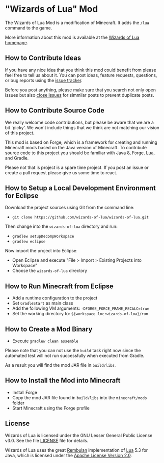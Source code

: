 # "Wizards of Lua" Mod

The Wizards of Lua Mod is a modification of Minecraft. It adds the `/lua` command to the game.

More information about this mod is available at the [Wizards of Lua homepage](http://www.wizards-of-lua.net).

## How to Contribute Ideas
If you have any nice idea that you think this mod could benefit from please feel free to tell us about it. You can post ideas, feature requests, questions, or bug reports using the [issue tracker](https://github.com/wizards-of-lua/wizards-of-lua/issues).

Before you post anything, please make sure that you search not only open issues but also [close issues](https://github.com/wizards-of-lua/wizards-of-lua/pulls?q=is%3Aclosed%20) for simmilar posts to prevent duplicate posts. 

## How to Contribute Source Code
We really welcome code contributions, but please be aware that we are a bit 'picky'. We won't include things that we think are not matching our vision of this project.

This mod is based on Forge, which is a framework for creating and running Minecraft mods based on the Java version of Minecraft.
To contribute source code to this project you should be familiar with Java 8, Forge, Lua, and Gradle.

Please not that is project is a spare time project. If you post an issue or create a pull request please give us some time to react.

## How to Setup a Local Development Environment for Eclipse
Download the project sources using Git from the command line:
* `git clone https://github.com/wizards-of-lua/wizards-of-lua.git`

Then change into the `wizards-of-lua` directory and run:
* `gradlew setupDecompWorkspace`
* `gradlew eclipse`

Now import the project into Eclipse:
* Open Eclipse and execute "File > Import > Existing Projects into Workspace"
* Choose the `wizards-of-lua` directory

## How to Run Minecraft from Eclipse
* Add a runtime configuration to the project
* Set `GradleStart` as main class
* Add the following VM arguments: `-DFORGE_FORCE_FRAME_RECALC=true`
* Set the working directory to: `${workspace_loc:wizards-of-lua}/run`

## How to Create a Mod Binary
* Execute `gradlew clean assemble`

Please note that you can not use the `build` task right now since the automated test will not
run successfully when executed from Gradle.

As a result you will find the mod JAR file in `build/libs`.

## How to Install the Mod into Minecraft 
* Install Forge
* Copy the mod JAR file found in `build/libs` into the `minecraft/mods` folder
* Start Minecraft using the Forge profile

## License
Wizards of Lua is licensed under the GNU Lesser General Public License v3.0. See the file [LICENSE](LICENSE) file for details.

Wizards of Lua uses the great [Rembulan](https://github.com/mjanicek/rembulan) implementation of [Lua](https://www.lua.org) 5.3 for Java, which is licensed under the [Apache License Version 2.0](https://www.apache.org/licenses/LICENSE-2.0). 
